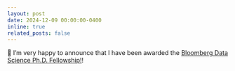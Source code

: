 ```yaml
---
layout: post
date: 2024-12-09 00:00:00-0400
inline: true
related_posts: false
---
```


🎉 I’m very happy  to announce that I have been awarded the [Bloomberg Data Science Ph.D. Fellowship!](https://www.bloomberg.com/company/stories/introducing-the-seventh-cohort-of-bloomberg-data-science-ph-d-fellows-2024-2025/)! 
